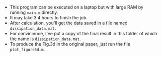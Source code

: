 - This program can be executed on a laptop but with large RAM by running `main.m` directly.
- It may take 3.4 hours to finish the job.
- After calculation, you'll get the data saved in a file named `dissipation_data.mat`.
- For convinience, I've put a copy of the final result in this folder of which the name is `dissipation_data.mat`.
- To produce the Fig.3d in the original paper, just run the file `plot_figure3d.m`.